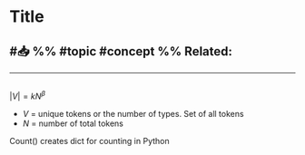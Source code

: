 # Title
#📥 
%%
#topic
#concept
%%
**Related:**
-  

---

## 

$|V|=kN^\beta$
- $V$ = unique tokens or the number of types. Set of all tokens 
- $N$ = number of total tokens


Count() creates dict for counting in Python
